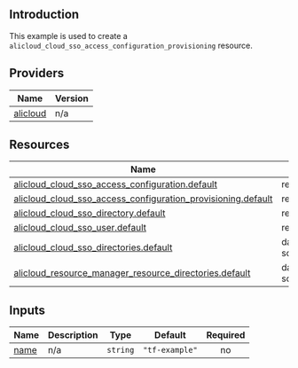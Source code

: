 <!-- BEGIN_TF_DOCS -->
## Introduction

This example is used to create a `alicloud_cloud_sso_access_configuration_provisioning` resource.

## Providers

| Name | Version |
|------|---------|
| <a name="provider_alicloud"></a> [alicloud](#provider\_alicloud) | n/a |

## Resources

| Name | Type |
|------|------|
| [alicloud_cloud_sso_access_configuration.default](https://registry.terraform.io/providers/aliyun/alicloud/latest/docs/resources/cloud_sso_access_configuration) | resource |
| [alicloud_cloud_sso_access_configuration_provisioning.default](https://registry.terraform.io/providers/aliyun/alicloud/latest/docs/resources/cloud_sso_access_configuration_provisioning) | resource |
| [alicloud_cloud_sso_directory.default](https://registry.terraform.io/providers/aliyun/alicloud/latest/docs/resources/cloud_sso_directory) | resource |
| [alicloud_cloud_sso_user.default](https://registry.terraform.io/providers/aliyun/alicloud/latest/docs/resources/cloud_sso_user) | resource |
| [alicloud_cloud_sso_directories.default](https://registry.terraform.io/providers/aliyun/alicloud/latest/docs/data-sources/cloud_sso_directories) | data source |
| [alicloud_resource_manager_resource_directories.default](https://registry.terraform.io/providers/aliyun/alicloud/latest/docs/data-sources/resource_manager_resource_directories) | data source |

## Inputs

| Name | Description | Type | Default | Required |
|------|-------------|------|---------|:--------:|
| <a name="input_name"></a> [name](#input\_name) | n/a | `string` | `"tf-example"` | no |
<!-- END_TF_DOCS -->    